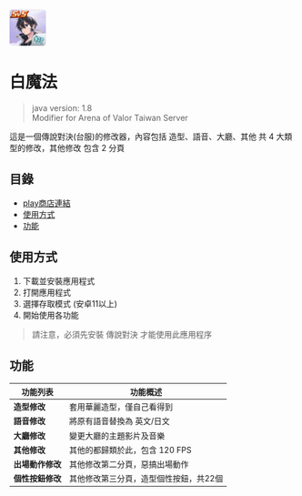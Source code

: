 <img style="width:64px" src="https://github.com/KennyYang0726/White-Magic/raw/refs/heads/main/app/src/main/res/drawable-xhdpi/ic_launcher.png" />

# 白魔法
> java version: 1.8  
> Modifier for Arena of Valor Taiwan Server  

這是一個傳說對決(台服)的修改器，內容包括 造型、語音、大廳、其他 共 4 大類型的修改，其他修改 包含 2 分頁


## 目錄
- [play商店連結](https://play.google.com/store/apps/details?id=com.aoveditor.phantomsneak)  
- [使用方式](https://github.com/KennyYang0726/White-Magic#使用方式)
- [功能](https://github.com/KennyYang0726/White-Magic#功能)


## 使用方式
1. 下載並安裝應用程式
2. 打開應用程式
3. 選擇存取模式 (安卓11以上)
4. 開始使用各功能
> 請注意，必須先安裝 傳說對決 才能使用此應用程序


## 功能
| 功能列表 | 功能概述                                          |
| -------- | ------------------------------------------------ |
| **造型修改** | 套用華麗造型，僅自己看得到                          |
| **語音修改** | 將原有語音替換為 英文/日文                  |
| **大廳修改**   | 變更大廳的主題影片及音樂                    |
| **其他修改**     | 其他的都歸類於此，包含 120 FPS                           |
| **出場動作修改**     | 其他修改第二分頁，惡搞出場動作                           |
| **個性按鈕修改**     | 其他修改第三分頁，造型個性按鈕，共22個                           |